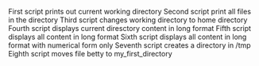 First script prints out current working directory
Second script print all files in the directory
Third script changes working directory to home directory
Fourth script displays current diresctory content in long format
Fifth script displays all content in long format
Sixth script displays all content in long format with numerical form only
Seventh script creates a directory in /tmp
Eighth script moves file betty to my_first_directory
